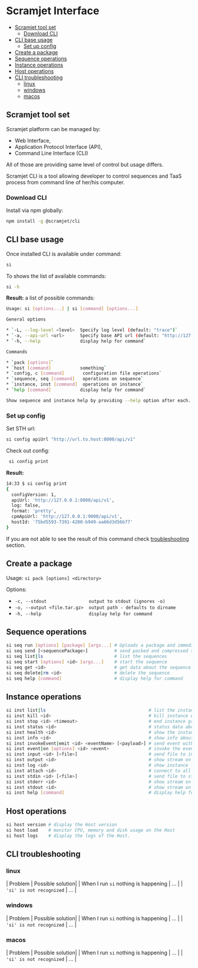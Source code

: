 Scramjet Interface <!-- omit in toc -->
===

- [Scramjet tool set](#scramjet-tool-set)
  - [Download CLI](#download-cli)
- [CLI base usage](#cli-base-usage)
  - [Set up config](#set-up-config)
- [Create a package](#create-a-package)
- [Sequence operations](#sequence-operations)
- [Instance operations](#instance-operations)
- [Host operations](#host-operations)
- [CLI troubleshooting](#cli-troubleshooting)
  - [linux](#linux)
  - [windows](#windows)
  - [macos](#macos)

## Scramjet tool set

Scramjet platform can be managed by:

- Web Interface,
- Application Protocol Interface (API),
- Command Line Interface (CLI)

All of those are providing same level of control but usage differs.

Scramjet CLI is a tool allowing developer to control sequences and TaaS process from command line of her/his computer.

### Download CLI

<!--
CLI is not yet published, but it will be obtainable via:

- pre-compiled binary,
- node package manager - [NPM](npm_link).

Download the binary:

```bash
curl 'https://scramjet.sh/install-cli.sh' | bash -s #verify
```
-->

Install via npm globally:

```bash
npm install -g @scramjet/cli
```

<!-- [pip](pip_link) [homebrew](hb_link) -->

## CLI base usage

Once installed CLI is available under command:

```bash
si
```

To shows the list of available commands:

```bash
si -h
```

__Result:__ a list of possible commands:

```bash
Usage: si [options...] | si [command] [options...]

General options

* `-L, --log-level <level>  Specify log level (default: "trace")`
* `-a, --api-url <url>      Specify base API url (default: "http://127.0.0.1:8000/api/v1")`
* `-h, --help               display help for command`

Commands

* `pack [options]`
* `host [command]           something`
* `config, c [command]       configuration file operations`
* `sequence, seq [command]   operations on sequence`
* `instance, inst [command]  operations on instance`
* `help [command]           display help for command`

Show sequence and instance help by providing --help option after each.

```

### Set up config

Set STH url:

```bash
si config apiUrl "http://url.to.host:8000/api/v1"
```

Check out config:

```bash
 si config print
```

__Result:__

```bash
14:33 $ si config print
{
  configVersion: 1,
  apiUrl: 'http://127.0.0.1:8000/api/v1',
  log: false,
  format: 'pretty',
  cpmApiUrl: 'http://127.0.0.1:9000/api/v1',
  hostId: '75bd5593-7391-4200-b949-aa66d3d56b77'
}
```

If you are not able to see the result of this command check [troubleshooting](#cli-troubleshooting) section.


## Create a package

Usage: `si pack [options] <directory>`

Options:

* `-c, --stdout                output to stdout (ignores -o)`
* `-o, --output <file.tar.gz>  output path - defaults to dirname`
* `-h, --help                  display help for command`

## Sequence operations

```bash
si seq run [options] [package] [args...] # Uploads a package and immediately executes it with given arguments
si seq send [<sequencePackage>]          # send packed and compressed sequence file
si seq list|ls                           # list the sequences
si seq start [options] <id> [args...]    # start the sequence
si seq get <id>                          # get data about the sequence
si seq delete|rm <id>                    # delete the sequence
si seq help [command]                    # display help for command
```

## Instance operations

```bash
si inst list|ls                                       # list the instances
si inst kill <id>                                     # kill instance without waiting for unfinished tasks
si inst stop <id> <timeout>                           # end instance gracefully waiting for unfinished tasks
si inst status <id>                                   # status data about the instance
si inst health <id>                                   # show the instance health status
si inst info <id>                                     # show info about the instance
si inst invokeEvent|emit <id> <eventName> [<payload>] # send event with eventName and a JSON formatted event payload
si inst event|on [options] <id> <event>               # invoke the event by eventName and optionally with message
si inst input <id> [<file>]                           # send file to input, if file not given the data will be read from stdin
si inst output <id>                                   # show stream on output
si inst log <id>                                      # show instance log
si inst attach <id>                                   # connect to all stdio - stdin, stdout, stderr of a running instance
si inst stdin <id> [<file>]                           # send file to stdin, if file not given the data will be read from stdin
si inst stderr <id>                                   # show stream on stderr
si inst stdout <id>                                   # show stream on stdout
si inst help [command]                                # display help for command
```

## Host operations

```bash
si host version # display the Host version
si host load    # monitor CPU, memory and disk usage on the Host
si host logs    # display the logs of the Host.
```

## CLI troubleshooting

### linux

| Problem | Possible solution|
| When I run `si` nothing is happening | ... |
| `'si' is not recognized` | ... |

### windows

| Problem | Possible solution|
| When I run `si` nothing is happening | ... |
| `'si' is not recognized` | ... |

### macos

| Problem | Possible solution|
| When I run `si` nothing is happening | ... |
| `'si' is not recognized` | ... |
